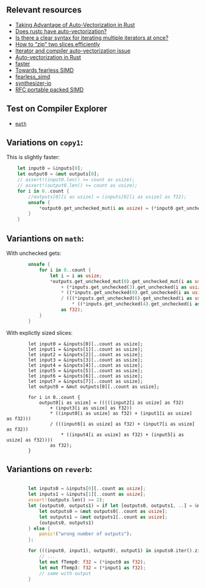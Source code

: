 ## Relevant resources

- [Taking Advantage of Auto-Vectorization in Rust](https://www.nickwilcox.com/blog/autovec/)
- [Does rustc have auto-vectorization?](https://www.reddit.com/r/rust/comments/8uccla/does_rustc_have_autovectorization/)
- [Is there a clear syntax for iterating multiple iterators at once?](https://users.rust-lang.org/t/is-there-a-clear-syntax-for-iterating-multiple-iterators-at-once/4024)
- [How to “zip” two slices efficiently](https://users.rust-lang.org/t/how-to-zip-two-slices-efficiently/2048)
- [Iterator and compiler auto-vectorization issue](https://github.com/rust-lang/rust/issues/66268#issuecomment-552193374)
- [Auto-vectorization in Rust](https://users.rust-lang.org/t/auto-vectorization-in-rust/24379/4)
- [faster](https://github.com/AdamNiederer/faster)
- [Towards fearless SIMD](https://raphlinus.github.io/rust/simd/2018/10/19/fearless-simd.html)
- [fearless_simd](https://github.com/raphlinus/fearless_simd)
- [synthesizer-io](https://github.com/raphlinus/synthesizer-io/tree/master/synthesizer-io-core)
- [RFC portable packed SIMD](https://github.com/gnzlbg/rfcs/blob/ppv/text/0000-ppv.md)

## Test on Compiler Explorer

- [`math`](https://rust.godbolt.org/z/z5EW8j)


## Variations on `copy1`:

This is slightly faster:

```rust
    let input0 = &inputs[0];
    let output0 = &mut outputs[0];
    // assert!(input0.len() >= count as usize);
    // assert!(output0.len() >= count as usize);
    for i in 0..count {
        //outputs[0][i as usize] = (inputs[0][i as usize] as f32);
        unsafe {
            *output0.get_unchecked_mut(i as usize) = (*input0.get_unchecked(i as usize) as f32);
        }
    }
```

## Variantions on `math`:

With unchecked gets:

```rust
        unsafe {
            for i in 0..count {
                let i = i as usize;
                *outputs.get_unchecked_mut(0).get_unchecked_mut(i as usize) = (((((*inputs.get_unchecked(2).get_unchecked(i as usize) as f32)
                    + (*inputs.get_unchecked(3).get_unchecked(i as usize) as f32))
                    * ((*inputs.get_unchecked(0).get_unchecked(i as usize) as f32) + (*inputs.get_unchecked(1).get_unchecked(i as usize) as f32)))
                    / (((*inputs.get_unchecked(6).get_unchecked(i as usize) as f32) + (*inputs.get_unchecked(7).get_unchecked(i as usize) as f32))
                        * ((*inputs.get_unchecked(4).get_unchecked(i as usize) as f32) + (*inputs.get_unchecked(5).get_unchecked(i as usize) as f32))))
                    as f32);
            }
        }
```

With explictly sized slices:

```
        let input0 = &inputs[0][..count as usize];
        let input1 = &inputs[1][..count as usize];
        let input2 = &inputs[2][..count as usize];
        let input3 = &inputs[3][..count as usize];
        let input4 = &inputs[4][..count as usize];
        let input5 = &inputs[5][..count as usize];
        let input6 = &inputs[6][..count as usize];
        let input7 = &inputs[7][..count as usize];
        let output0 = &mut outputs[0][..count as usize];

        for i in 0..count {
            output0[i as usize] = (((((input2[i as usize] as f32)
                + (input3[i as usize] as f32))
                * ((input0[i as usize] as f32) + (input1[i as usize] as f32)))
                / (((input6[i as usize] as f32) + (input7[i as usize] as f32))
                    * ((input4[i as usize] as f32) + (input5[i as usize] as f32))))
                as f32);
        }
```

## Variantions on `reverb`:

```rust

        let inputs0 = &inputs[0][..count as usize];
        let inputs1 = &inputs[1][..count as usize];
        assert!(outputs.len() >= 2);
        let (outputs0, outputs1) = if let [outputs0, outputs1, ..] = &mut outputs[0..2] {
            let outputs0 = &mut outputs0[..count as usize];
            let outputs1 = &mut outputs1[..count as usize];
            (outputs0, outputs1)
        } else {
            panic!("wrong number of outputs");
        };

        for (((input0, input1), output0), output1) in inputs0.iter().zip(inputs1.iter()).zip(outputs0.iter_mut()).zip(outputs1.iter_mut()) {
            // ...
            let mut fTemp0: f32 = (*input0 as f32);
            let mut fTemp3: f32 = (*input1 as f32);
            // same with output
        }

```